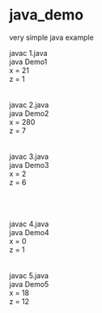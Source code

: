 # java_demo
very simple java example

javac 1.java <br />
java Demo1 <br />
x = 21 <br />
z = 1 <br />
<br /><br />
javac 2.java <br />
java Demo2 <br />
x = 280  <br />
z = 7  <br />
<br /><br />
javac 3.java <br />
java Demo3 <br />
x = 2 <br />
z = 6 <br />

<br /><br /><br />
javac 4.java <br />
java Demo4 <br />
x = 0 <br />
z = 1 <br />
<br /><br />
javac 5.java <br />
java Demo5 <br />
x = 18 <br />
z = 12 <br />
